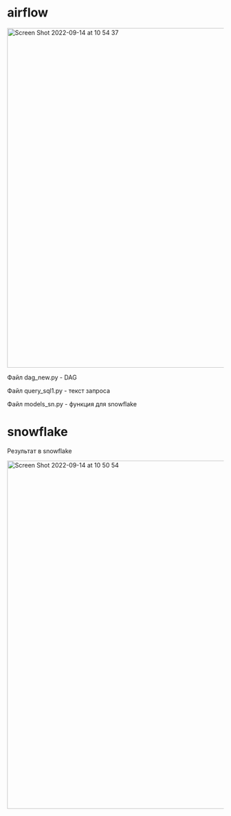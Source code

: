 # airflow

<img width="789" alt="Screen Shot 2022-09-14 at 10 54 37" src="https://user-images.githubusercontent.com/108226462/190098010-4a51322a-f636-4758-9839-c3650fb32254.png">

Файл dag_new.py - DAG

Файл query_sql1.py - текст запроса

Файл models_sn.py - функция для snowflake


# snowflake
Результат в snowflake


<img width="809" alt="Screen Shot 2022-09-14 at 10 50 54" src="https://user-images.githubusercontent.com/108226462/190099653-050a5767-4b3e-4702-999b-b102ad71f725.png">
